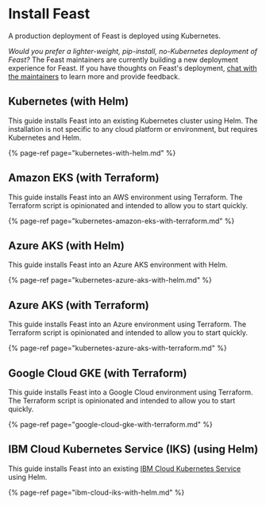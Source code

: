 # Install Feast

A production deployment of Feast is deployed using Kubernetes.

*Would you prefer a lighter-weight, pip-install, no-Kubernetes deployment of Feast?* The Feast maintainers are currently building a new deployment experience for Feast. If you have thoughts on Feast's deployment, [chat with the maintainers](https://calendly.com/d/gc29-y88c/feast-chat-w-willem-and-jay) to learn more and provide feedback.

## Kubernetes \(with Helm\)

This guide installs Feast into an existing Kubernetes cluster using Helm. The installation is not specific to any cloud platform or environment, but requires Kubernetes and Helm.

{% page-ref page="kubernetes-with-helm.md" %}

## Amazon EKS \(with Terraform\)

This guide installs Feast into an AWS environment using Terraform. The Terraform script is opinionated and intended to allow you to start quickly.

{% page-ref page="kubernetes-amazon-eks-with-terraform.md" %}

## Azure AKS \(with Helm\)

This guide installs Feast into an Azure AKS environment with Helm.

{% page-ref page="kubernetes-azure-aks-with-helm.md" %}

## Azure AKS \(with Terraform\)

This guide installs Feast into an Azure environment using Terraform. The Terraform script is opinionated and intended to allow you to start quickly.

{% page-ref page="kubernetes-azure-aks-with-terraform.md" %}

## Google Cloud GKE \(with Terraform\)

This guide installs Feast into a Google Cloud environment using Terraform. The Terraform script is opinionated and intended to allow you to start quickly.

{% page-ref page="google-cloud-gke-with-terraform.md" %}

## IBM Cloud Kubernetes Service \(IKS\) \(using Helm\)

This guide installs Feast into an existing [IBM Cloud Kubernetes Service](https://www.ibm.com/cloud/kubernetes-service) using Helm.

{% page-ref page="ibm-cloud-iks-with-helm.md" %}

